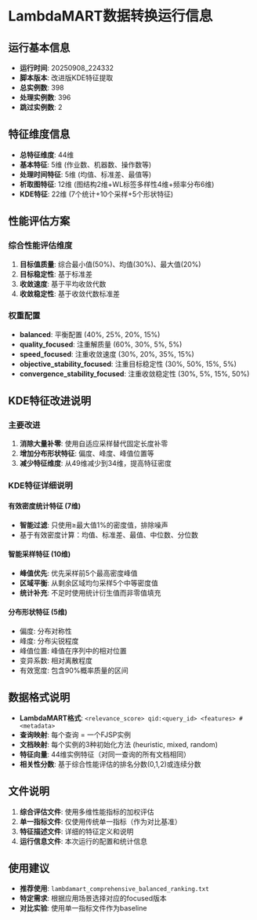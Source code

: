 # LambdaMART数据转换运行信息

## 运行基本信息
- **运行时间**: 20250908_224332
- **脚本版本**: 改进版KDE特征提取
- **总实例数**: 398
- **处理实例数**: 396
- **跳过实例数**: 2

## 特征维度信息
- **总特征维度**: 44维
- **基本特征**: 5维 (作业数、机器数、操作数等)
- **处理时间特征**: 5维 (均值、标准差、最值等)
- **析取图特征**: 12维 (图结构2维+WL标签多样性4维+频率分布6维)
- **KDE特征**: 22维 (7个统计+10个采样+5个形状特征)

## 性能评估方案
### 综合性能评估维度
1. **目标值质量**: 综合最小值(50%)、均值(30%)、最大值(20%)
2. **目标稳定性**: 基于标准差
3. **收敛速度**: 基于平均收敛代数
4. **收敛稳定性**: 基于收敛代数标准差

### 权重配置
- **balanced**: 平衡配置 (40%, 25%, 20%, 15%)
- **quality_focused**: 注重解质量 (60%, 30%, 5%, 5%)
- **speed_focused**: 注重收敛速度 (30%, 20%, 35%, 15%)
- **objective_stability_focused**: 注重目标稳定性 (30%, 50%, 15%, 5%)
- **convergence_stability_focused**: 注重收敛稳定性 (30%, 5%, 15%, 50%)

## KDE特征改进说明
### 主要改进
1. **消除大量补零**: 使用自适应采样替代固定长度补零
2. **增加分布形状特征**: 偏度、峰度、峰值位置等
3. **减少特征维度**: 从49维减少到34维，提高特征密度

### KDE特征详细说明
#### 有效密度统计特征 (7维)
- **智能过滤**: 只使用≥最大值1%的密度值，排除噪声
- 基于有效密度计算：均值、标准差、最值、中位数、分位数

#### 智能采样特征 (10维)
- **峰值优先**: 优先采样前5个最高密度峰值
- **区域平衡**: 从剩余区域均匀采样5个中等密度值
- **统计补充**: 不足时使用统计衍生值而非零值填充

#### 分布形状特征 (5维)
- 偏度: 分布对称性
- 峰度: 分布尖锐程度
- 峰值位置: 峰值在序列中的相对位置
- 变异系数: 相对离散程度
- 有效宽度: 包含90%概率质量的区间

## 数据格式说明
- **LambdaMART格式**: `<relevance_score> qid:<query_id> <features> # <metadata>`
- **查询映射**: 每个查询 = 一个FJSP实例
- **文档映射**: 每个实例的3种初始化方法 (heuristic, mixed, random)
- **特征向量**: 44维实例特征（对同一查询的所有文档相同）
- **相关性分数**: 基于综合性能评估的排名分数(0,1,2)或连续分数

## 文件说明
1. **综合评估文件**: 使用多维性能指标的加权评估
2. **单一指标文件**: 仅使用传统单一指标（作为对比基准）
3. **特征描述文件**: 详细的特征定义和说明
4. **运行信息文件**: 本次运行的配置和统计信息

## 使用建议
- **推荐使用**: `lambdamart_comprehensive_balanced_ranking.txt`
- **特定需求**: 根据应用场景选择对应的focused版本
- **对比实验**: 使用单一指标文件作为baseline
